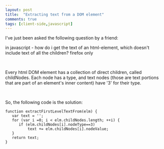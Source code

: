 ```yaml
---
layout: post
title:  "Extracting text from a DOM element"
comments: true
tags: [client-side,javascript]
---
```



I've just been asked the following question by a friend:

in javascript - how do i get the text of an html-element, which doesn't include text of all the children? firefox only

&#160;

Every html DOM element has a collection of direct children, called childNodes. Each node has a type, and text nodes (those are text portions that are part of an element's inner content) have '3' for their type.

&#160;

So, the following code is the solution:

```
function extractFirstLevelTextFrom(elm) {
   var text = '';
   for (var i =0; i < elm.childNodes.length; ++i) {
      if (elm.childNodes[i].nodeType==3) 
          text += elm.childNodes[i].nodeValue;
   }
   return text;
}
```

